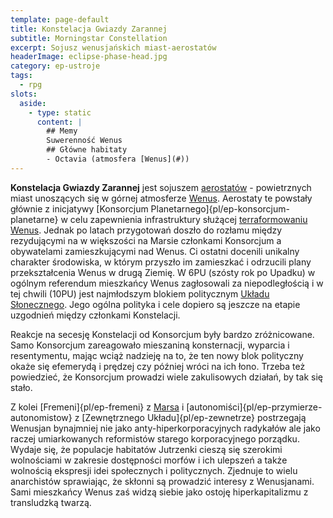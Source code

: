 ```yaml
---
template: page-default
title: Konstelacja Gwiazdy Zarannej
subtitle: Morningstar Constellation
excerpt: Sojusz wenusjańskich miast-aerostatów
headerImage: eclipse-phase-head.jpg
category: ep-ustroje
tags:
  - rpg
slots:
  aside:
    - type: static
      content: |
        ## Memy
        Suwerenność Wenus
        ## Główne habitaty
        - Octavia (atmosfera [Wenus](#))
---
```

**Konstelacja Gwiazdy Zarannej** jest sojuszem [aerostatów](https://en.wikipedia.org/wiki/Colonization_of_Venus#Aerostat_habitats_and_floating_cities) - powietrznych miast unoszących się w górnej atmosferze [Wenus](#). Aerostaty te powstały głównie z inicjatywy [Konsorcjum Planetarnego]{pl/ep-konsorcjum-planetarne} w celu zapewnienia infrastruktury służącej [terraformowaniu Wenus](http://en.wikipedia.org/wiki/Terraforming_of_Venus). Jednak po latach przygotowań doszło do rozłamu między rezydującymi na w większości na Marsie członkami Konsorcjum a obywatelami zamieszkującymi nad Wenus. Ci ostatni docenili unikalny charakter środowiska, w którym przyszło im zamieszkać i odrzucili plany przekształcenia Wenus w drugą Ziemię. W 6PU (szósty rok po Upadku) w ogólnym referendum mieszkańcy Wenus zagłosowali za niepodległością i w tej chwili (10PU) jest najmłodszym blokiem politycznym [Układu Słonecznego]((#)). Jego ogólna polityka i cele dopiero są jeszcze na etapie uzgodnień między członkami Konstelacji.

Reakcje na secesję Konstelacji od Konsorcjum były bardzo zróżnicowane. Samo Konsorcjum zareagowało mieszaniną konsternacji, wyparcia i resentymentu, mając wciąż nadzieję na to, że ten nowy blok polityczny okaże się efemerydą i prędzej czy później wróci na ich łono. Trzeba też powiedzieć, że Konsorcjum prowadzi wiele zakulisowych działań, by tak się stało.

Z kolei [Fremeni]{pl/ep-fremeni} z [Marsa](#) i [autonomiści]{pl/ep-przymierze-autonomistow} z [Zewnętrznego Układu]{pl/ep-zewnetrze} postrzegają Wenusjan bynajmniej nie jako anty-hiperkorporacyjnych radykałów ale jako raczej umiarkowanych reformistów starego korporacyjnego porządku. Wydaje się, że populacje habitatów Jutrzenki cieszą się szerokimi wolnościami w zakresie dostępności morfów i ich ulepszeń a także wolnością ekspresji idei społecznych i politycznych. Zjednuje to wielu anarchistów sprawiając, że skłonni są prowadzić interesy z Wenusjanami. Sami mieszkańcy Wenus zaś widzą siebie jako ostoję hiperkapitalizmu z transludzką twarzą.
